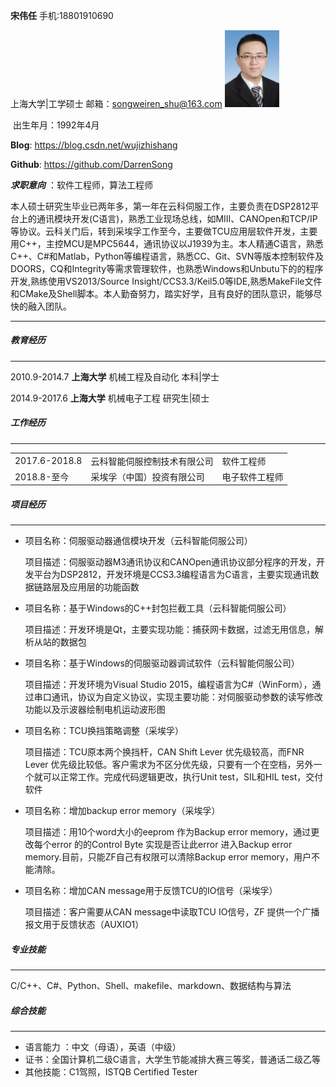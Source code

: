 **宋伟任**                                手机:18801910690

上海大学|工学硕士           邮箱：songweiren_shu@163.com                                                   <img src=".\image\header.jpg" alt="header" style="zoom:12%;" />

​											出生年月：1992年4月

**Blog**:        <https://blog.csdn.net/wujizhishang>

**Github**:    <https://github.com/DarrenSong>

***求职意向*** ：软件工程师，算法工程师

本人硕士研究生毕业已两年多，第一年在云科伺服工作，主要负责在DSP2812平台上的通讯模块开发(C语言)，熟悉工业现场总线，如MIII、CANOpen和TCP/IP等协议。云科关门后，转到采埃孚工作至今，主要做TCU应用层软件开发，主要用C++，主控MCU是MPC5644，通讯协议以J1939为主。本人精通C语言，熟悉C++、C#和Matlab，Python等编程语言，熟悉CC、Git、SVN等版本控制软件及DOORS，CQ和Integrity等需求管理软件，也熟悉Windows和Unbutu下的的程序开发,熟练使用VS2013/Source Insight/CCS3.3/Keil5.0等IDE,熟悉MakeFile文件和CMake及Shell脚本。本人勤奋努力，踏实好学，且有良好的团队意识，能够尽快的融入团队。

***

##### 教育经历

___

2010.9-2014.7                                                        **上海大学**       机械工程及自动化                                       本科|学士

2014.9-2017.6                                                        **上海大学**        机械电子工程                                           研究生|硕士

##### 工作经历

___

<table border="0">
    <tr>
        <td>2017.6-2018.8</td>
        <td>云科智能伺服控制技术有限公司</td>
        <td>软件工程师</td>
    </tr>
        <tr>
        <td>2018.8-至今</td>
        <td>采埃孚（中国）投资有限公司</td>
        <td>电子软件工程师</td>
    </tr>
</table>

##### 项目经历

___

- 项目名称：伺服驱动器通信模块开发（云科智能伺服公司）

  项目描述：伺服驱动器M3通讯协议和CANOpen通讯协议部分程序的开发，开发平台为DSP2812，开发环境是CCS3.3编程语言为C语言，主要实现通讯数据链路层及应用层的功能函数

- 项目名称：基于Windows的C++封包拦截工具（云科智能伺服公司）

  项目描述：开发环境是Qt，主要实现功能：捕获网卡数据，过滤无用信息，解析从站的数据包 
- 项目名称：基于Windows的伺服驱动器调试软件（云科智能伺服公司）

  项目描述：开发环境为Visual Studio 2015，编程语言为C#（WinForm），通过串口通讯，协议为自定义协议，实现主要功能：对伺服驱动参数的读写修改功能以及示波器绘制电机运动波形图
  
- 项目名称：TCU换挡策略调整（采埃孚）

  项目描述：TCU原本两个换挡杆，CAN Shift Lever 优先级较高，而FNR Lever 优先级比较低。客户需求为不区分优先级，只要有一个在空档，另外一个就可以正常工作。完成代码逻辑更改，执行Unit test，SIL和HIL test，交付软件 
- 项目名称：增加backup error memory（采埃孚）

  项目描述：用10个word大小的eeprom 作为Backup error memory，通过更改每个error 的的Control Byte 实现是否让此error 进入Backup error memory.目前，只能ZF自己有权限可以清除Backup error memory，用户不能清除。  
- 项目名称：增加CAN message用于反馈TCU的IO信号（采埃孚）

  项目描述：客户需要从CAN message中读取TCU IO信号，ZF 提供一个广播报文用于反馈状态（AUXIO1）
  
##### 专业技能

___

C/C++、C#、Python、Shell、makefile、markdown、数据结构与算法

##### 综合技能

___

- 语言能力 ：中文（母语），英语（中级）
- 证书：全国计算机二级C语言，大学生节能减排大赛三等奖，普通话二级乙等
- 其他技能：C1驾照，ISTQB Certified Tester